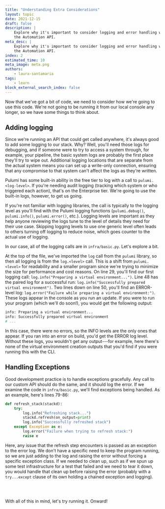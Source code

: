 ```yaml
---
title: "Understanding Extra Considerations"
layout: topic
date: 2021-12-15
draft: false
description: |
    Explore why it's important to consider logging and error handling when using
    the Automation API.
meta_desc: |
    Explore why it's important to consider logging and error handling when using
    the Automation API.
index: 2
estimated_time: 10
meta_image: meta.png
authors:
    - laura-santamaria
tags:
    - learn
block_external_search_index: false
---
```


Now that we've got a bit of code, we need to consider how we're going to use this code. We're not going to be running it from our local console any longer, so we have some things to think about.

## Adding logging

Since we're running an API that could get called anywhere, it's always good to add some logging to our stack. Why? Well, you'll need those logs for debugging, and if someone were to try to access a system through, for example, your pipeline, the basic system logs are probably the first place they'll try to wipe out. Additional logging locations that are separate from the actual system means you can set up a write-only connection, ensuring that any compromise to that system can't affect the logs as they're written.

Pulumi has some built-in ability in the free tier to log with a call to `pulumi.<log-level>`. If you're needing audit logging (tracking which system or who triggered each action), that's on the Enterprise tier. We're going to use the built-in logs, however, to get us going.

If you're not familiar with logging libraries, the call is typically to the logging level as you'll find with the Pulumi logging functions (`pulumi.debug()`, `pulumi.info()`, `pulumi.error()`, etc.). Logging levels are important as they help anyone reviewing the logs tune to the level of details they need for their use case. Skipping logging levels to use one generic level often leads to others turning off logging to reduce noise, which goes counter to the actual use of logging.

In our case, all of the logging calls are in `infra/basic.py`. Let's explore a bit.

At the top of the file, we've imported the `log` call from the `pulumi` library, so then all logging is from the `log.<level>` call. This is a shift from `pulumi.<level>` for readability and a smaller program since we're trying to minimize the size for performance and cost reasons. On line 29, you'll find our first logging call: `log.info("Preparing a virtual environment...")`. Line 48 has the paired log for a successful run: `log.info("Successfully prepared virtual environment")`. Two lines down on line 50, you'll find an ERROR-level log: `log.error("Failure while preparing a virtual environment:")`. These logs appear in the console as you run an update. If you were to run your program (which we'll do soon!), you would get the following output:

```bash
info: Preparing a virtual environment...
info: Successfully prepared virtual environment
# ...
```

In this case, there were no errors, so the INFO levels are the only ones that appear. If you ran into an error on build, you'd get the ERROR log level. Without these logs, you wouldn't get any output---for example, here there's none of the virtual environment creation outputs that you'd find if you were running this with the CLI.

## Handling Exceptions

Good development practice is to handle exceptions gracefully. Any call to our custom API should do the same, and it should log the error. If we examine the code in `infra/basic.py`, we'll find exceptions being handled. As an example, here's lines 79-86:

```python
def refresh_stack(stackd):
    try:
        log.info("Refreshing stack...")
        stackd.refresh(on_output=print)
        log.info("Successfully refreshed stack")
    except Exception as e:
        log.error("Failure when trying to refresh stack:")
        raise e
```

Here, any issue that the refresh step encounters is passed as an exception to the error log. We don't have a specific need to keep the program running, so we are just adding to the log and raising the error without forcing a specific exception class. If we needed to clean up, such as if we spun up some test infrastructure for a test that failed and we need to tear it down, you would handle that clean up before raising the error (probably with a `try...except` clause of its own holding a chained exception and logging).

<br/>
<br/>

With all of this in mind, let's try running it. Onward!
